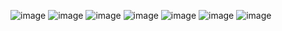 ![image](https://github.com/kathryntoney/kathryntoney/assets/127783825/a34d2e6d-f9cc-4d06-b7bf-bd3e6f6be122)
![image](https://github.com/kathryntoney/kathryntoney/assets/127783825/70a1dc09-24e2-4602-a9bf-3c5dc2f79740) ![image](https://github.com/kathryntoney/kathryntoney/assets/127783825/8aa075ef-f4e9-4dc3-bb52-d7be3cddc36d) ![image](https://github.com/kathryntoney/kathryntoney/assets/127783825/eb0d3d0a-be57-47e8-b63d-b44559aa8d54) ![image](https://github.com/kathryntoney/kathryntoney/assets/127783825/b81d33e7-2ac3-4ab4-9cc9-a239c0219526) ![image](https://github.com/kathryntoney/kathryntoney/assets/127783825/006b206e-43b1-487f-8dfb-16bdec74430e) ![image](https://github.com/kathryntoney/kathryntoney/assets/127783825/e0866dd1-571e-4c94-9c3e-d5395c418f55)






